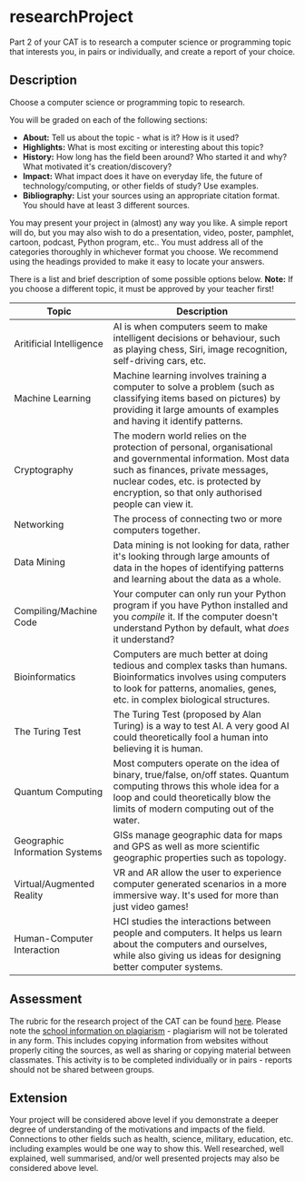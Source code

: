 # researchProject		
Part 2 of your CAT is to research a computer science or programming topic that interests you, in pairs or individually, and create a report of your choice.
	
## Description		
Choose a computer science or programming topic to research.
		
You will be graded on each of the following sections:	
- **About:** Tell us about the topic - what is it? How is it used?	
- **Highlights:** What is most exciting or interesting about this topic?
- **History:** How long has the field been around? Who started it and why? What motivated it's creation/discovery?
- **Impact:** What impact does it have on everyday life, the future of technology/computing, or other fields of study? Use examples.	
- **Bibliography:** List your sources using an appropriate citation format. You should have at least 3 different sources.

You may present your project in (almost) any way you like. A simple report will do, but you may also wish to do a presentation, video, poster, pamphlet, cartoon, podcast, Python program, etc.. You must address all of the categories thoroughly in whichever format you choose. We recommend using the headings provided to make it easy to locate your answers.
	
There is a list and brief description of some possible options below. **Note:** If you choose a different topic, it must be approved by your teacher first!

| Topic  | Description  |	
|---|---|	
| Aritificial Intelligence  | AI is when computers seem to make intelligent decisions or behaviour, such as playing chess, Siri, image recognition, self-driving cars, etc.   |	
| Machine Learning  | Machine learning involves training a computer to solve a problem (such as classifying items based on pictures) by providing it large amounts of examples and having it identify patterns.  |	
| Cryptography  | The modern world relies on the protection of personal, organisational and governmental information. Most data such as finances, private messages, nuclear codes, etc. is protected by encryption, so that only authorised people can view it.  |	
| Networking  | The process of connecting two or more computers together.  |	
| Data Mining  | Data mining is not looking for data, rather it's looking through large amounts of data in the hopes of identifying patterns and learning about the data as a whole.  |
| Compiling/Machine Code  | Your computer can only run your Python program if you have Python installed and you *compile* it. If the computer doesn't understand Python by default, what *does* it understand?  |	
| Bioinformatics  | Computers are much better at doing tedious and complex tasks than humans. Bioinformatics involves using computers to look for patterns, anomalies, genes, etc. in complex biological structures.  |
| The Turing Test  | The Turing Test (proposed by Alan Turing) is a way to test AI. A very good AI could theoretically fool a human into believing it is human.  |	
| Quantum Computing  | Most computers operate on the idea of binary, true/false, on/off states. Quantum computing throws this whole idea for a loop and could theoretically blow the limits of modern computing out of the water.  |
| Geographic Information Systems  | GISs manage geographic data for maps and GPS as well as more scientific geographic properties such as topology.  |
| Virtual/Augmented Reality  | VR and AR allow the user to experience computer generated scenarios in a more immersive way. It's used for more than just video games!  |
| Human-Computer Interaction  | HCI studies the interactions between people and computers. It helps us learn about the computers and ourselves, while also giving us ideas for designing better computer systems.  |

## Assessment
The rubric for the research project of the CAT can be found [here](../researchRubric.pdf).
Please note the [school information on plagiarism](http://schoolbox.nhs.vic.edu.au/homepage/14767) - plagiarism will not be tolerated in any form. This includes copying information from websites without properly citing the sources, as well as sharing or copying material between classmates. This activity is to be completed individually or in pairs - reports should not be shared between groups.

## Extension
Your project will be considered above level if you demonstrate a deeper degree of understanding of the motivations and impacts of the field. Connections to other fields such as health, science, military, education, etc. including examples would be one way to show this. Well researched, well explained, well summarised, and/or well presented projects may also be considered above level.
